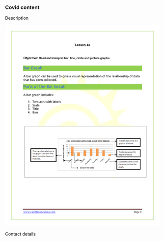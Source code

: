 ### Covid content

Description

<a href="Circle Bar Graph Template.pdf" class="image fit"><img src="Circle Bar Graph Template.pdf" alt=""></a>


Contact details
